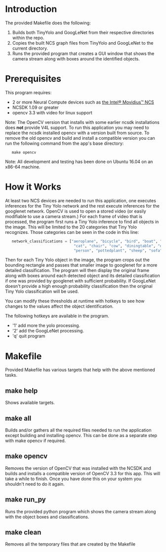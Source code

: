 # Introduction

The provided Makefile does the following:
1. Builds both TinyYolo and GoogLeNet from their respective directories within the repo.
2. Copies the built NCS graph files from TinyYolo and GoogLeNet to the current directory.
3. Runs the provided program that creates a GUI window that shows the camera stream along with boxes around the identified objects. 

# Prerequisites
This program requires:
- 2 or more Neural Compute devices such as [the Intel® Movidius™ NCS](https://developer.movidius.com/buy)
- NCSDK 1.09 or greater
- opencv 3.3 with video for linux support

Note: The OpenCV version that installs with some earlier ncsdk installations does <strong>not</strong> provide V4L support.  To run this application you may need to replace the ncsdk installed opencv with a version built from source.  To remove the old opencv and build and install a compatible version you can run the following command from the app's base directory:
```
   make opencv
```   
Note: All development and testing has been done on Ubuntu 16.04 on an x86-64 machine.


# How it Works
At least two NCS devices are needed to run this application, one executes inferences for the Tiny Yolo network and the rest execute inferences for the googlenet network.  OpenCV is used to open a stored video (or easily modifiable to use a camera stream.) For each frame of video that is processed, the program first runs a Tiny Yolo inference to find all objects in the image.  This will be limited to the 20 categories that Tiny Yolo recognizes.  Those categories can be seen in the code in this line:

```python
   network_classifications = ["aeroplane", "bicycle", "bird", "boat", "bottle", "bus", "car",
                               "cat", "chair", "cow", "diningtable", "dog", "horse", "motorbike",
                               "person", "pottedplant", "sheep", "sofa", "train","tvmonitor"]
```

Then for each Tiny Yolo object in the image, the program crops out the bounding rectangle and passes that smaller image to googlenet for a more detailed classification. The program will then display the original frame along with boxes around each detected object and its detailed classification if one was provided by googlenet with sufficient probability.  If GoogLeNet doesn't provide a high enough probability classification then the original Tiny Yolo classification will be used.


You can modify these thresholds at runtime with hotkeys to see how changes to the values affect the object identification.  

The following hotkeys are available in the program.
* '1' add more the yolo processing.
* '2' add the GoogLeNet processing.
* 'q' quit program

# Makefile
Provided Makefile has various targets that help with the above mentioned tasks.

## make help
Shows available targets.

## make all
Builds and/or gathers all the required files needed to run the application except building and installing opencv.  This can be done as a separate step with make opencv if required.  

## make opencv
Removes the version of OpenCV that was installed with the NCSDK and builds and installs a compatible version of OpenCV 3.3 for this app. This will take a while to finish. Once you have done this on your system you shouldn't need to do it again.

## make run_py
Runs the provided python program which shows the camera stream along with the object boxes and classifications.

## make clean
Removes all the temporary files that are created by the Makefile
